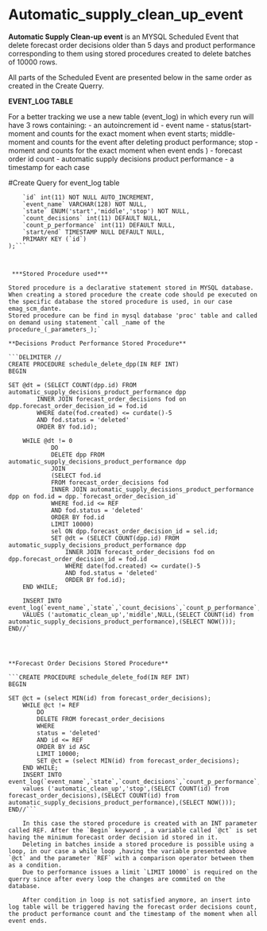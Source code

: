 # Automatic_supply_clean_up_event

**Automatic Supply Clean-up event** is an MYSQL Scheduled Event that delete forecast order decisions older than 5 days and product performance corresponding to them using stored procedures created to delete batches of 10000 rows. 

All parts of the Scheduled Event are presented below in the same order as created in the Create Querry. 

**EVENT_LOG TABLE**

For a better tracking we use a new table (event_log) in which every run will have 3 rows containing:
    - an autoincrement id
    - event name
    - status(start- moment and counts for the exact moment when event starts; middle- moment and counts for the event after deleting product performance; stop - moment and counts for the exact moment when event ends )
    - forecast order id count 
    - automatic supply decisions product performance 
    - a timestamp for each case 

#Create Query for event_log table

```CREATE TABLE IF NOT EXISTS event_log(
	`id` int(11) NOT NULL AUTO_INCREMENT,
	`event_name` VARCHAR(128) NOT NULL,
	`state` ENUM('start','middle','stop') NOT NULL,
	`count_decisions` int(11) DEFAULT NULL, 
	`count_p_performance` int(11) DEFAULT NULL, 
	`start/end` TIMESTAMP NULL DEFAULT NULL,
	PRIMARY KEY (`id`)
);```

 
 
 ***Stored Procedure used***
 
Stored procedure is a declarative statement stored in MYSQL database. 
When creating a stored procedure the create code should pe executed on the specific database the stored procedure is used, in our case emag_scm_dante. 
Stored procedure can be find in mysql database 'proc' table and called on demand using statement `call _name of the procedure_(_parameters_);`

**Decisions Product Performance Stored Procedure**

```DELIMITER //
CREATE PROCEDURE schedule_delete_dpp(IN REF INT)
BEGIN

SET @dt = (SELECT COUNT(dpp.id) FROM automatic_supply_decisions_product_performance dpp
		INNER JOIN forecast_order_decisions fod on dpp.forecast_order_decision_id = fod.id
		WHERE date(fod.created) <= curdate()-5
		AND fod.status = 'deleted' 
    	ORDER BY fod.id);

	WHILE @dt != 0
			DO 
			DELETE dpp FROM automatic_supply_decisions_product_performance dpp
			JOIN 
    		(SELECT fod.id
    		FROM forecast_order_decisions fod
    		INNER JOIN automatic_supply_decisions_product_performance dpp on fod.id = dpp.`forecast_order_decision_id`
    		WHERE fod.id <= REF
    		AND fod.status = 'deleted' 
    		ORDER BY fod.id
			LIMIT 10000)
			sel ON dpp.forecast_order_decision_id = sel.id;
			SET @dt = (SELECT COUNT(dpp.id) FROM automatic_supply_decisions_product_performance dpp
				INNER JOIN forecast_order_decisions fod on dpp.forecast_order_decision_id = fod.id
				WHERE date(fod.created) <= curdate()-5
				AND fod.status = 'deleted' 
    			ORDER BY fod.id);
	END WHILE;
	
	INSERT INTO event_log(`event_name`,`state`,`count_decisions`,`count_p_performance`,`start/end`)
	VALUES ('automatic_clean_up','middle',NULL,(SELECT COUNT(id) from automatic_supply_decisions_product_performance),(SELECT NOW()));
END//`




**Forecast Order Decisions Stored Procedure**

```CREATE PROCEDURE schedule_delete_fod(IN REF INT)
BEGIN 

SET @ct = (select MIN(id) from forecast_order_decisions); 
	WHILE @ct != REF   
		DO 
		DELETE FROM forecast_order_decisions
		WHERE 
		status = 'deleted'
		AND id <= REF
		ORDER BY id ASC 
		LIMIT 10000;
		SET @ct = (select MIN(id) from forecast_order_decisions);
	END WHILE;
	INSERT INTO event_log(`event_name`,`state`,`count_decisions`,`count_p_performance`,`start/end`) 
	values ('automatic_clean_up','stop',(SELECT COUNT(id) from forecast_order_decisions),(SELECT COUNT(id) from automatic_supply_decisions_product_performance),(SELECT NOW()));
END//```

    In this case the stored procedure is created with an INT parameter called REF. After the `Begin` keyword , a variable called `@ct` is set having the minimum forecast order decision id stored in it. 
    Deleting in batches inside a stored procedure is possible using a loop, in our case a while loop ,having the variable presented above `@ct` and the parameter `REF` with a comparison operator between them as a condition. 
    Due to performance issues a limit `LIMIT 10000` is required on the querry since after every loop the changes are commited on the database. 
    
    After condition in loop is not satisfied anymore, an insert into log table will be triggered having the forecast order decisions count, the product performance count and the timestamp of the moment when all event ends. 
    
 
    
    




